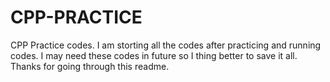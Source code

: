 # CPP-PRACTICE
CPP Practice codes.
I am storting all the codes after practicing and running codes.
I may need these codes in future so I thing better to save it all.
Thanks for going through this readme.
